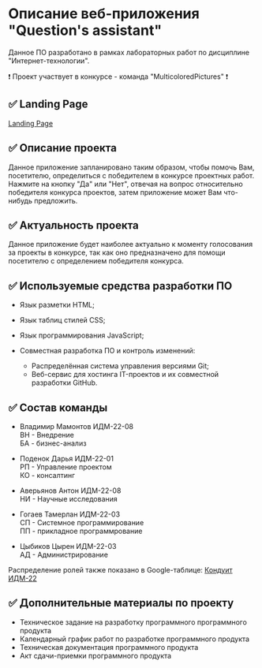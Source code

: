 # Описание веб-приложения "Question's assistant"
Данное ПО разработано в рамках лабораторных работ по дисциплине "Интернет-технологии".

❗ Проект участвует в конкурсе - команда "MulticoloredPictures" ❗

## ✅ Landing Page
[Landing Page](https://tsyreniao.github.io/IT_MulticoloredPictures/)

## ✅ Описание проекта
Данное приложение запланировано таким образом, чтобы помочь Вам, посетителю, определиться с победителем в конкурсе проектных работ. Нажмите на кнопку "Да" или "Нет", отвечая на вопрос относительно победителя конкурса проектов, затем приложение может Вам что-нибудь предложить.

## ✅ Актуальность  проекта
Данное приложение будет наиболее актуально к моменту голосования за проекты в конкурсе, так как оно предназначено для помощи посетителю с определением победителя конкурса.

## ✅ Используемые средства разработки ПО
* Язык разметки HTML;
* Язык таблиц стилей CSS;
* Язык программирования JavaScript; 

* Совместная разработка ПО и контроль изменений:
   + Распределённая система управления версиями Git;
   + Веб-сервис для хостинга IT-проектов и их совместной разработки GitHub.

## ✅ Состав команды
  * Владимир Мамонтов ИДМ-22-08  
    ВН - Внедрение  
    БА - бизнес-анализ  

  * Поденок Дарья ИДМ-22-01  
    РП - Управление проектом  
    КО - консалтинг  

  * Аверьянов Антон ИДМ-22-08  
    НИ - Научные исследования  

  * Гогаев Тамерлан ИДМ-22-03  
    СП - Системное программирование  
    ПП - прикладное программрование  

  * Цыбиков Цырен ИДМ-22-03  
    АД - Администрирование  

Распределение ролей также показано в Google-таблице: [Кондуит ИДМ-22](https://docs.google.com/spreadsheets/d/1ypxgDUpNsaAK5PH90dTfGKdtDnWaeEDWfupEbDokN6A/edit#gid=1891559469)

## ✅ Дополнительные материалы по проекту
* Техническое задание на разработку программного программного продукта
* Календарный график работ по разработке программного продукта
* Техническая документация программного продукта
* Акт сдачи-приемки программного продукта
